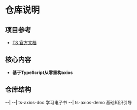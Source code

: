 # 仓库说明

## 项目参考

* [TS 官方文档](https://www.tslang.cn/docs)

## 核心内容

* **基于TypeScript从零重构axios**

## 仓库结构

--|
 --| ts-axios-doc 学习电子书
 --| ts-axios-demo 基础知识引导
